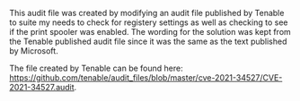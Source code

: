 This audit file was created by modifying an audit file published by Tenable to suite my needs to check for registery settings as well as checking to see if the print spooler was enabled.
The wording for the solution was kept from the Tenable published audit file since it was the same as the text published by Microsoft.

The file created by Tenable can be found here: https://github.com/tenable/audit_files/blob/master/cve-2021-34527/CVE-2021-34527.audit.

